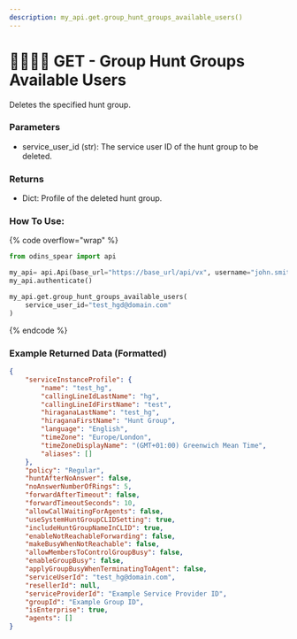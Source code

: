 ```yaml
---
description: my_api.get.group_hunt_groups_available_users()
---
```


#  👩‍👩‍👧‍👧 GET - Group Hunt Groups Available Users

Deletes the specified hunt group.

### Parameters&#x20;

* service_user_id (str): The service user ID of the hunt group to be deleted.

### Returns

* Dict: Profile of the deleted hunt group.

### How To Use:

{% code overflow="wrap" %}
```python
from odins_spear import api

my_api= api.Api(base_url="https://base_url/api/vx", username="john.smith", password="ODIN_INSTANCE_1")
my_api.authenticate()

my_api.get.group_hunt_groups_available_users(
    service_user_id="test_hgd@domain.com"
)
```
{% endcode %}

### Example Returned Data (Formatted)
```json
{
    "serviceInstanceProfile": {
        "name": "test_hg",
        "callingLineIdLastName": "hg",
        "callingLineIdFirstName": "test",
        "hiraganaLastName": "test_hg",
        "hiraganaFirstName": "Hunt Group",
        "language": "English",
        "timeZone": "Europe/London",
        "timeZoneDisplayName": "(GMT+01:00) Greenwich Mean Time",
        "aliases": []
    },
    "policy": "Regular",
    "huntAfterNoAnswer": false,
    "noAnswerNumberOfRings": 5,
    "forwardAfterTimeout": false,
    "forwardTimeoutSeconds": 10,
    "allowCallWaitingForAgents": false,
    "useSystemHuntGroupCLIDSetting": true,
    "includeHuntGroupNameInCLID": true,
    "enableNotReachableForwarding": false,
    "makeBusyWhenNotReachable": false,
    "allowMembersToControlGroupBusy": false,
    "enableGroupBusy": false,
    "applyGroupBusyWhenTerminatingToAgent": false,
    "serviceUserId": "test_hg@domain.com",
    "resellerId": null,
    "serviceProviderId": "Example Service Provider ID",
    "groupId": "Example Group ID",
    "isEnterprise": true,
    "agents": []
}
```
